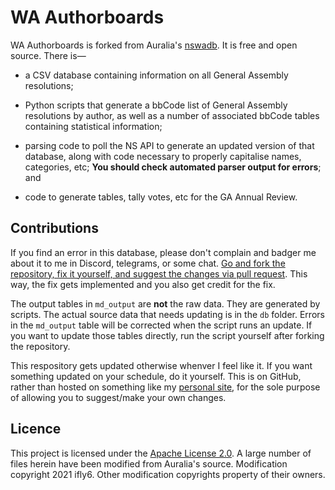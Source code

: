 # WA Authorboards #

WA Authorboards is forked from Auralia's [nswadb](https://github.com/auralia/nswadb). It is free and open source. There is—

* a CSV database containing information on all General Assembly resolutions;

* Python scripts that generate a bbCode list of General Assembly resolutions by author, as well as a number of associated bbCode tables containing statistical information;

* parsing code to poll the NS API to generate an updated version of that database, along with code necessary to properly capitalise names, categories, etc; **You should check automated parser output for errors**; and

* code to generate tables, tally votes, etc for the GA Annual Review.

## Contributions ##

If you find an error in this database, please don't complain and badger me about it to me in Discord, telegrams, or some chat. [Go and fork the repository, fix it yourself, and suggest the changes via pull request](https://docs.github.com/en/github/collaborating-with-issues-and-pull-requests/creating-a-pull-request-from-a-fork). This way, the fix gets implemented and you also get credit for the fix.

The output tables in `md_output` are **not** the raw data. They are generated by scripts. The actual source data that needs updating is in the `db` folder. Errors in the `md_output` table will be corrected when the script runs an update. If you want to update those tables directly, run the script yourself after forking the repository.

This respository gets updated otherwise whenver I feel like it. If you want something updated on your schedule, do it yourself. This is on GitHub, rather than hosted on something like my [personal site](https://ifly6.no-ip.org), for the sole purpose of allowing you to suggest/make your own changes. 

## Licence ##

This project is licensed under the [Apache License 2.0](http://www.apache.org/licenses/LICENSE-2.0). A large number of
files herein have been modified from Auralia's source. Modification copyright 2021 ifly6. Other modification copyrights property of their owners.
